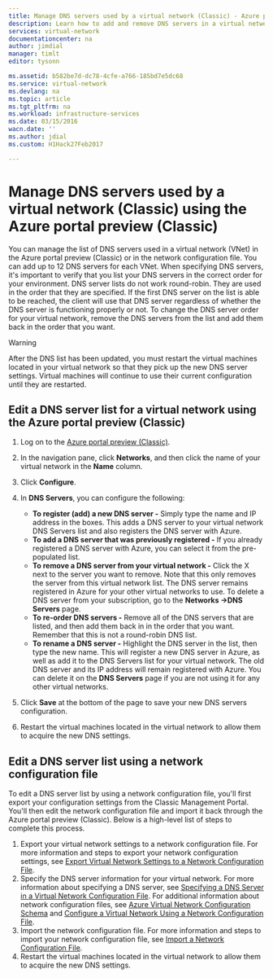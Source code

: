 ```yaml
---
title: Manage DNS servers used by a virtual network (Classic) - Azure portal preview (Classic) | Azure
description: Learn how to add and remove DNS servers in a virtual network (Classic) using the Azure portal preview (Classic).
services: virtual-network
documentationcenter: na
author: jimdial
manager: timlt
editor: tysonn

ms.assetid: b582be7d-dc78-4cfe-a766-185bd7e5dc68
ms.service: virtual-network
ms.devlang: na
ms.topic: article
ms.tgt_pltfrm: na
ms.workload: infrastructure-services
ms.date: 03/15/2016
wacn.date: ''
ms.author: jdial
ms.custom: H1Hack27Feb2017

---
```

# Manage DNS servers used by a virtual network (Classic) using the Azure portal preview (Classic)

You can manage the list of DNS servers used in a virtual network (VNet) in the Azure portal preview (Classic) or in the network configuration file. You can add up to 12 DNS servers for each VNet. When specifying DNS servers, it's important to verify that you list your DNS servers in the correct order for your environment. DNS server lists do not work round-robin. They are used in the order that they are specified. If the first DNS server on the list is able to be reached, the client will use that DNS server regardless of whether the DNS server is functioning properly or not. To change the DNS server order for your virtual network, remove the DNS servers from the list and add them back in the order that you want.

> [!WARNING]
> After the DNS list has been updated, you must restart the virtual machines located in your virtual network so that they pick up the new DNS server settings. Virtual machines will continue to use their current configuration until they are restarted.
> 
> 

## Edit a DNS server list for a virtual network using the Azure portal preview (Classic)
1. Log on to the [Azure portal preview (Classic)](https://manage.windowsazure.cn).
2. In the navigation pane, click **Networks**, and then click the name of your virtual network in the **Name** column.
3. Click **Configure**.
4. In **DNS Servers**, you can configure the following:

    * **To register (add) a new DNS server -** Simply type the name and IP address in the boxes. This adds a DNS server to your virtual network DNS Servers list and also registers the DNS server with Azure.
    * **To add a DNS server that was previously registered -** If you already registered a DNS server with Azure, you can select it from the pre-populated list.
    * **To remove a DNS server from your virtual network -** Click the X next to the server you want to remove. Note that this only removes the server from this virtual network list. The DNS server remains registered in Azure for your other virtual networks to use. To delete a DNS server from your subscription, go to the **Networks ->DNS Servers** page.
    * **To re-order DNS servers -** Remove all of the DNS servers that are listed, and then add them back in in the order that you want. Remember that this is not a round-robin DNS list.
    * **To rename a DNS server -** Highlight the DNS server in the list, then type the new name. This will register a new DNS server in Azure, as well as add it to the DNS Servers list for your virtual network. The old DNS server and its IP address will remain registered with Azure. You can delete it on the **DNS Servers** page if you are not using it for any other virtual networks.
5. Click **Save** at the bottom of the page to save your new DNS servers configuration.
6. Restart the virtual machines located in the virtual network to allow them to acquire the new DNS settings.

## Edit a DNS server list using a network configuration file
To edit a DNS server list by using a network configuration file, you'll first export your configuration settings from the Classic Management Portal. You'll then edit the network configuration file and import it back through the Azure portal preview (Classic). Below is a high-level list of steps to complete this process.

1. Export your virtual network settings to a network configuration file. For more information and steps to export your network configuration settings, see [Export Virtual Network Settings to a Network Configuration File](virtual-networks-using-network-configuration-file.md).
2. Specify the DNS server information for your virtual network. For more information about specifying a DNS server, see [Specifying a DNS Server in a Virtual Network Configuration File](virtual-networks-specifying-a-dns-settings-in-a-virtual-network-configuration-file.md). For additional information about network configuration files, see [Azure Virtual Network Configuration Schema](https://msdn.microsoft.com/library/azure/jj157100.aspx) and [Configure a Virtual Network Using a Network Configuration File](virtual-networks-using-network-configuration-file.md).
3. Import the network configuration file. For more information and steps to import your network configuration file, see [Import a Network Configuration File](virtual-networks-using-network-configuration-file.md).
4. Restart the virtual machines located in the virtual network to allow them to acquire the new DNS settings.